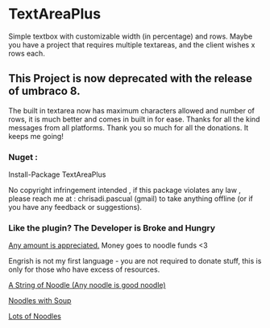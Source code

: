 # TextAreaPlus
Simple textbox with customizable width (in percentage) and rows.
Maybe you have a project that requires multiple textareas, and the client wishes
x rows each.

## This Project is now deprecated with the release of umbraco 8. 
The built in textarea now has maximum characters allowed and number of rows, it is much better and comes in built in for ease.
Thanks for all the kind messages from all platforms. Thank you so much for all the donations. It keeps me going!

### Nuget :
Install-Package TextAreaPlus

No copyright infringement intended , if this package violates any law , please reach me at : chrisadi.pascual (gmail) to take anything offline (or if you have any feedback or suggestions).


### Like the plugin? The Developer is Broke and Hungry
[Any amount is appreciated.](https://paypal.me/chrispascual/)
Money goes to noodle funds <3 

Engrish is not my first language - you are not required to donate stuff, this is only for those
who have excess of resources.

[A String of Noodle (Any noodle is good noodle)](https://paypal.me/chrispascual/1)

[Noodles with Soup](https://paypal.me/chrispascual/5)

[Lots of Noodles](https://paypal.me/chrispascual/10)
